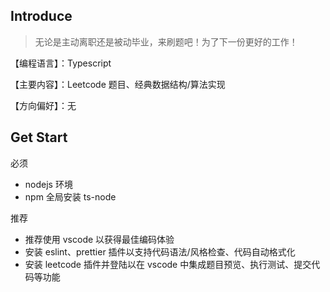 ## Introduce

> 无论是主动离职还是被动毕业，来刷题吧！为了下一份更好的工作！

【编程语言】：Typescript

【主要内容】：Leetcode 题目、经典数据结构/算法实现

【方向偏好】：无

## Get Start

必须
- nodejs 环境
- npm 全局安装 ts-node

推荐
- 推荐使用 vscode 以获得最佳编码体验
- 安装 eslint、prettier 插件以支持代码语法/风格检查、代码自动格式化
- 安装 leetcode 插件并登陆以在 vscode 中集成题目预览、执行测试、提交代码等功能
